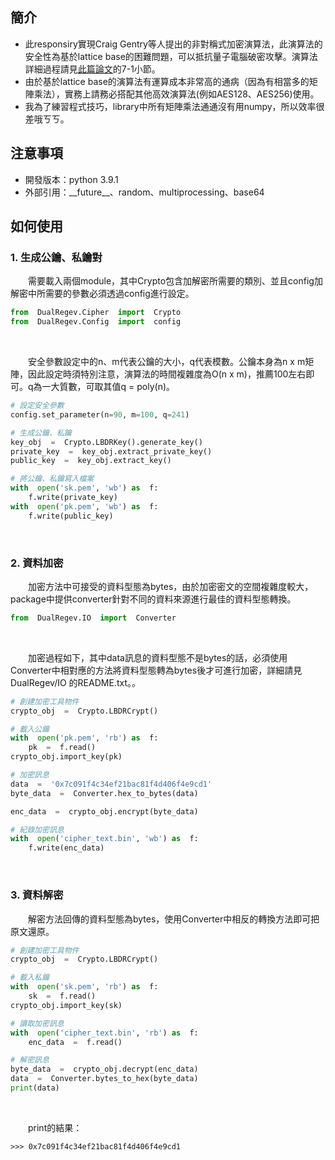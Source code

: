 
##  簡介
* 此responsiry實現Craig Gentry等人提出的非對稱式加密演算法，此演算法的安全性為基於lattice base的困難問題，可以抵抗量子電腦破密攻擊。演算法詳細過程請見[此篇論文]( https://eprint.iacr.org/2007/432)的7-1小節。  
* 由於基於lattice base的演算法有運算成本非常高的通病（因為有相當多的矩陣乘法），實務上請務必搭配其他高效演算法(例如AES128、AES256)使用。
* 我為了練習程式技巧，library中所有矩陣乘法通通沒有用numpy，所以效率很差哦ㄎㄎ。

## 注意事項
* 開發版本：python 3.9.1
* 外部引用：\_\_future\_\_、random、multiprocessing、base64

## 如何使用

 ### 1. 生成公鑰、私鑰對
&emsp;&emsp;需要載入兩個module，其中Crypto包含加解密所需要的類別、並且config加解密中所需要的參數必須透過config進行設定。
```python
from  DualRegev.Cipher  import  Crypto
from  DualRegev.Config  import  config
```

<br>

&emsp;&emsp;安全參數設定中的n、m代表公鑰的大小，q代表模數。公鑰本身為n x m矩陣，因此設定時須特別注意，演算法的時間複雜度為O(n x m)，推薦100左右即可。q為一大質數，可取其值q = poly(n)。

```python
# 設定安全參數
config.set_parameter(n=90, m=100, q=241)

# 生成公鑰、私鑰
key_obj  =  Crypto.LBDRKey().generate_key()
private_key  =  key_obj.extract_private_key()
public_key  =  key_obj.extract_key()

# 將公鑰、私鑰寫入檔案
with  open('sk.pem', 'wb') as  f:
	f.write(private_key)
with  open('pk.pem', 'wb') as  f:
	f.write(public_key)
```

<br>

### 2. 資料加密
 
&emsp;&emsp;加密方法中可接受的資料型態為bytes，由於加密密文的空間複雜度較大，package中提供converter針對不同的資料來源進行最佳的資料型態轉換。
 
```python
from  DualRegev.IO  import  Converter
```
<br>

&emsp;&emsp;加密過程如下，其中data訊息的資料型態不是bytes的話，必須使用Converter中相對應的方法將資料型態轉為bytes後才可進行加密，詳細請見 DualRegev/IO 的README.txt。。

```python
# 創建加密工具物件
crypto_obj  =  Crypto.LBDRCrypt() 

# 載入公鑰
with  open('pk.pem', 'rb') as  f:
	pk  =  f.read()
crypto_obj.import_key(pk)

# 加密訊息
data  =  '0x7c091f4c34ef21bac81f4d406f4e9cd1'
byte_data  =  Converter.hex_to_bytes(data)

enc_data  =  crypto_obj.encrypt(byte_data)

# 紀錄加密訊息
with  open('cipher_text.bin', 'wb') as  f:
	f.write(enc_data)
```
<br>

### 3. 資料解密
 
&emsp;&emsp;解密方法回傳的資料型態為bytes，使用Converter中相反的轉換方法即可把原文還原。
 
```python
# 創建加密工具物件
crypto_obj  =  Crypto.LBDRCrypt()

# 載入私鑰
with  open('sk.pem', 'rb') as  f:
	sk  =  f.read()
crypto_obj.import_key(sk)

# 讀取加密訊息
with  open('cipher_text.bin', 'rb') as  f:
	enc_data  =  f.read()

# 解密訊息
byte_data  =  crypto_obj.decrypt(enc_data)
data  =  Converter.bytes_to_hex(byte_data)
print(data)
```

<br>

&emsp;&emsp;print的結果：

```
>>> 0x7c091f4c34ef21bac81f4d406f4e9cd1
```
